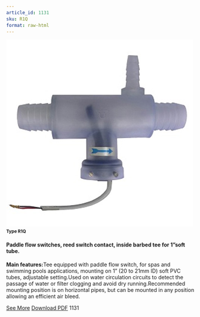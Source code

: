```yaml
---
article_id: 1131
sku: R1Q
format: raw-html
---
```

 <img src="../new-images/Type-R1Q.jpg" class="card-imgs mb-2">
 <small class="text-grey mb-2"><b>Type R1Q</b> </small>
 <h4>Paddle flow switches, reed switch contact, inside barbed tee for 1&#x201D;soft tube.</h4>
 <p><b>Main features:</b>Tee equipped with paddle flow switch, for spas and swimming pools applications, mounting on 1&#x201D; (20 to 21mm ID) soft PVC tubes, adjustable setting.Used on water circulation circuits to detect the passage of water or filter clogging and avoid dry running.Recommended mounting position is on horizontal pipes, but can be mounted in any position allowing an efficient air bleed.</p>
 <div class="btns">
 <a href="paddle-flow-switches-soft-tube-type-r1q.html" class="btn-red">See More</a>
 <a href="pdf/6-21Paddle flow switches reed switch contact inside barbed tee for 1 soft tube20130707.pdf" target="_blank" class="btn-red">Download PDF</a>
 <!-- <a href="http://www.ultimheat.com/cat6.html" target="_blank" class="access-link"> Access full catalogue <i class="fa fa-external-link" aria-hidden="true"></i> </a> -->
 <span class="number-btn">1131</span>
 </div>
 